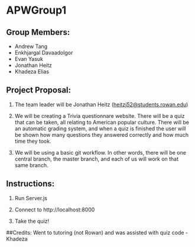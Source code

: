 # APWGroup1
## Group Members: 
* Andrew Tang
* Enkhjargal Davaadolgor
* Evan Yasuk
* Jonathan Heitz
* Khadeza Elias

## Project Proposal: 
1.  The team leader will be Jonathan Heitz (heitzj52@students.rowan.edu)

2.  We will be creating a Trivia questionnare website. There will be a quiz 
    that can be taken, all relating to American popular culture. There will be an automatic 
    grading system, and when a quiz is finished the user will be shown how many questions they answered 
    correctly and how much time they took. 

3.  We will be using a basic git workflow. In other words, there will be one central branch, 
    the master branch, and each of us will work on that same branch. 

## Instructions:
1.  Run Server.js

2.  Connect to http://localhost:8000

3.  Take the quiz!

##Credits:
Went to tutoring (not Rowan) and was assisted with quiz code -Khadeza
